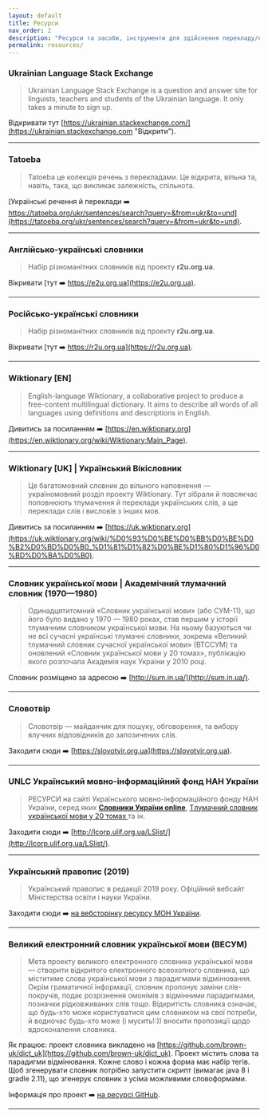 ```yaml
---
layout: default
title: Ресурси
nav_order: 2
description: "Ресурси та засоби, інструменти для здійснення перекладу/локалізації"
permalink: resources/
---
```


### Ukrainian Language Stack Exchange

> Ukrainian Language Stack Exchange is a question and answer site for linguists, teachers and students of the Ukrainian language. It only takes a minute to sign up.

Відкривати тут [https://ukrainian.stackexchange.com/](https://ukrainian.stackexchange.com "Відкрити").

---

### Tatoeba

> Tatoeba це колекція речень з перекладами. Це відкрита, вільна та, навіть, така, що викликає залежність, спільнота.

[Українські речення й переклади ➡️ https://tatoeba.org/ukr/sentences/search?query=&from=ukr&to=und](https://tatoeba.org/ukr/sentences/search?query=&from=ukr&to=und).

---

### Англійсько-українські словники

> Набір різноманітних словників від проекту **r2u.org.ua**.

Вікривати [тут ➡️ https://e2u.org.ua](https://e2u.org.ua).

---

### Російсько-українські словники

> Набір різноманітних словників від проекту **r2u.org.ua**.

Вікривати [тут ➡️ https://r2u.org.ua](https://r2u.org.ua).

---

### Wiktionary [EN]

> English-language Wiktionary, a collaborative project to produce a free-content multilingual dictionary. It aims to describe all words of all languages using definitions and descriptions in English.

Дивитись за посиланням ➡️ [https://en.wiktionary.org](https://en.wiktionary.org/wiki/Wiktionary:Main_Page).

---

### Wiktionary [UK] | Український Вікісловник

> Це багатомовний словник до вільного наповнення — україномовний розділ проекту Wiktionary. Тут зібрали й повсякчас поповнюють тлумачення й переклади українських слів, а ще переклади слів і висловів з інших мов.

Дивитись за посиланням ➡️ [https://uk.wiktionary.org](https://uk.wiktionary.org/wiki/%D0%93%D0%BE%D0%BB%D0%BE%D0%B2%D0%BD%D0%B0_%D1%81%D1%82%D0%BE%D1%80%D1%96%D0%BD%D0%BA%D0%B0).

---

### Словник української мови | Академічний тлумачний словник (1970—1980)

> Одинадцятитомний «Словник української мови» (або СУМ-11), що його було видано у 1970 — 1980 роках, став першим у історії тлумачним словником української мови. На ньому базуються чи не всі сучасні українські тлумачні словники, зокрема «Великий тлумачний словник сучасної української мови» (ВТССУМ) та оновлений «Словник української мови у 20 томах», публікацію якого розпочала Академія наук України у 2010 році.

Словник розміщено за адресою ➡️ [http://sum.in.ua/](http://sum.in.ua/).

---

### Словотвір

> Словотвір — майданчик для пошуку, обговорення, та вибору влучних відповідників до запозичених слів.

Заходити сюди ➡️ [https://slovotvir.org.ua](https://slovotvir.org.ua).

---

### UNLC Український мовно-інформаційний фонд НАН України

> РЕСУРСИ на сайті Українського мовно-інформаційного фонду НАН України, серед яких [**Словники України online**](http://lcorp.ulif.org.ua/dictua/), [Тлумачний словник української мови у 20 томах ](https://services.ulif.org.ua/expl/Entry/index?wordid=1&page=0) та ін.

Заходити сюди ➡️ [http://lcorp.ulif.org.ua/LSlist/](http://lcorp.ulif.org.ua/LSlist/).

---

### Український правопис (2019)

> Український правопис в редакції 2019 року. Офіційний вебсайт Міністерства освіти і науки України.

Заходити сюди ➡️ [на вебсторінку ресурсу МОН України](https://mon.gov.ua/ua/osvita/zagalna-serednya-osvita/navchalni-programi/ukrayinskij-pravopis-2019 "Український правопис (2019)").

---

### Великий електронний словник української мови (ВЕСУМ)

> Мета проекту великого електронного словника української мови — створити відкритого електронного всеохопного словника, що міститиме слова української мови з парадигмами відмінювання. Окрім граматичної інформації, словник пропонує заміни слів-покручів, подає розрізнення омонімів з відмінними парадигмами, позначки рідковживаних слів тощо. Відкритість словника означає, що будь-хто може користуватися цим словником на свої потреби, й водночас будь-хто може (і мусить!:)) вносити пропозиції щодо вдосконалення словника.

Як працює: проект словника викладено на [https://github.com/brown-uk/dict_uk](https://github.com/brown-uk/dict_uk). Проект містить слова та парадигми відмінювання. Кожне слово і кожна форма має набір тегів. Щоб згенерувати словник потрібно запустити скрипт (вимагає java 8 і gradle 2.11), що згенерує словник з усіма можливими словоформами.

Інформація про проект ➡️ [на ресурсі GitHub](https://github.com/brown-uk/dict_uk/blob/master/doc/announcement.md "ВЕСУМ на GitHub").

---
